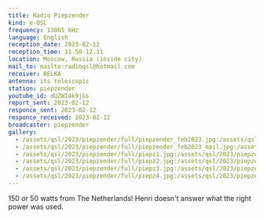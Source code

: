 ```yaml
---
title: Radio Piepzender
kind: e-QSL
frequency: 13865 kHz
language: English
reception_date: 2023-02-12
reception_time: 11.50-12.11
location: Moscow, Russia (inside city)
mail_to: mailto:radioqsl@hotmail.com
receiver: BELKA
antenna: its telescopic
station: piepzender
youtube_id: dUZWI4k9jGs
report_sent: 2023-02-12
responce_sent: 2023-02-12
responce_received: 2023-02-12
broadcaster: piepzender
gallery:
  - /assets/qsl/2023/piepzender/full/piepzender_feb2023.jpg:/assets/qsl/2023/piepzender/small/piepzender_feb2023.jpg
  - /assets/qsl/2023/piepzender/full/piepzender_feb2023_mail.jpg:/assets/qsl/2023/piepzender/small/piepzender_feb2023_mail.jpg
  - /assets/qsl/2023/piepzender/full/piepz1.jpg:/assets/qsl/2023/piepzender/small/piepz1.jpg
  - /assets/qsl/2023/piepzender/full/piepz2.jpg:/assets/qsl/2023/piepzender/small/piepz2.jpg
  - /assets/qsl/2023/piepzender/full/piepz3.jpg:/assets/qsl/2023/piepzender/small/piepz3.jpg
  - /assets/qsl/2023/piepzender/full/piepz4.jpg:/assets/qsl/2023/piepzender/small/piepz4.jpg
---
```


150 or 50 watts from The Netherlands!
Henri doesn't answer what the right power was used.
